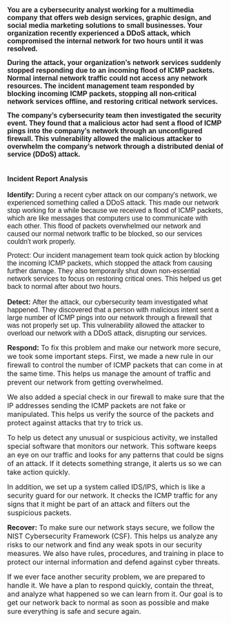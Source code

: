 <p><strong><span style="font-size:16px"><span style="font-family:Arial,Helvetica,sans-serif">You are a cybersecurity analyst working for a multimedia company that offers web design services, graphic design, and social media marketing solutions to small businesses. Your organization recently experienced a DDoS attack, which compromised the internal network for two hours until it was resolved.</span></span></strong></p>

<p><strong><span style="font-size:16px"><span style="font-family:Arial,Helvetica,sans-serif">During the attack, your organization&rsquo;s network services suddenly stopped responding due to an incoming flood of ICMP packets. Normal internal network traffic could not access any network resources. The incident management team responded by blocking incoming ICMP packets, stopping all non-critical network services offline, and restoring critical network services.&nbsp;</span></span></strong></p>

<p><strong><span style="font-size:16px"><span style="font-family:Arial,Helvetica,sans-serif">The company&rsquo;s cybersecurity team then investigated the security event. They found that a malicious actor had sent a flood of ICMP pings into the company&rsquo;s network through an unconfigured firewall. This vulnerability allowed the malicious attacker to overwhelm the company&rsquo;s network through a distributed denial of service (DDoS) attack.&nbsp;</span></span></strong></p>

<h1><span style="font-size:16px"><span style="font-family:Arial,Helvetica,sans-serif">Incident Report Analysis&nbsp;</span></span></h1>

<p><span style="font-size:16px"><span style="font-family:Arial,Helvetica,sans-serif"><strong>Identify:</strong>&nbsp;During a recent cyber attack on our company&#39;s network, we experienced something called a DDoS attack. This made our network stop working for a while because we received a flood of ICMP packets, which are like messages that computers use to communicate with each other. This flood of packets overwhelmed our network and caused our normal network traffic to be blocked, so our services couldn&#39;t work properly.</span></span></p>

<p><span style="font-size:16px"><span style="font-family:Arial,Helvetica,sans-serif">Protect:&nbsp;Our incident management team took quick action by blocking the incoming ICMP packets, which stopped the attack from causing further damage. They also temporarily shut down non-essential network services to focus on restoring critical ones. This helped us get back to normal after about two hours.<br />
<br />
<strong>Detect:&nbsp;</strong>After the attack, our cybersecurity team investigated what happened. They discovered that a person with malicious intent sent a large number of ICMP pings into our network through a firewall that was not properly set up. This vulnerability allowed the attacker to overload our network with a DDoS attack, disrupting our services.</span></span></p>

<p><span style="font-size:16px"><span style="font-family:Arial,Helvetica,sans-serif"><strong>Respond:</strong>&nbsp;</span>To fix this problem and make our network more secure, we took some important steps. First, we made a new rule in our firewall to control the number of ICMP packets that can come in at the same time. This helps us manage the amount of traffic and prevent our network from getting overwhelmed.</span></p>

<p><span style="font-size:16px">We also added a special check in our firewall to make sure that the IP addresses sending the ICMP packets are not fake or manipulated. This helps us verify the source of the packets and protect against attacks that try to trick us.</span></p>

<p><span style="font-size:16px">To help us detect any unusual or suspicious activity, we installed special software that monitors our network. This software keeps an eye on our traffic and looks for any patterns that could be signs of an attack. If it detects something strange, it alerts us so we can take action quickly.</span></p>

<p><span style="font-size:16px">In addition, we set up a system called IDS/IPS, which is like a security guard for our network. It checks the ICMP traffic for any signs that it might be part of an attack and filters out the suspicious packets.</span></p>

<p><span style="font-size:16px"><strong>Recover:</strong> To make sure our network stays secure, we follow the NIST Cybersecurity Framework (CSF). This helps us analyze any risks to our network and find any weak spots in our security measures. We also have rules, procedures, and training in place to protect our internal information and defend against cyber threats.</span></p>

<p><span style="font-size:16px">If we ever face another security problem, we are prepared to handle it. We have a plan to respond quickly, contain the threat, and analyze what happened so we can learn from it. Our goal is to get our network back to normal as soon as possible and make sure everything is safe and secure again.</span></p>

